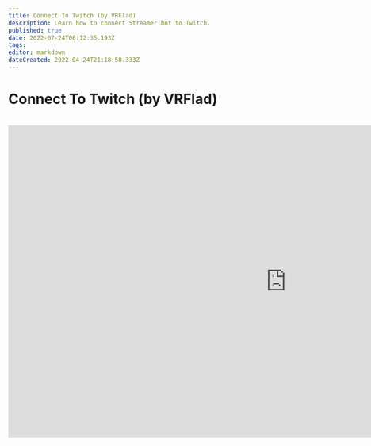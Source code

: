```yaml
---
title: Connect To Twitch (by VRFlad)
description: Learn how to connect Streamer.bot to Twitch.
published: true
date: 2022-07-24T06:12:35.193Z
tags: 
editor: markdown
dateCreated: 2022-04-24T21:18:58.333Z
---
```


# Connect To Twitch (by VRFlad)
<br>
<iframe width="1120" height="630" src="https://www.youtube.com/embed/7MkzsxgfVgg" title="YouTube video player" frameborder="0" allow="accelerometer; autoplay; clipboard-write; encrypted-media; gyroscope; picture-in-picture" allowfullscreen></iframe>